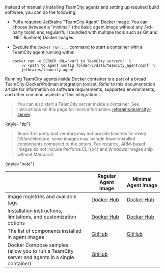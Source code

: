 [//]: # (title: Agent Docker Images)

Instead of manually installing TeamCity agents and setting up required build software, you can do the following:

* Pull a required JetBrains "TeamCity Agent" Docker image. You can choose between a "minimal" (the basic agent image without any 3rd-party tools) and regular/full (bundled with multiple tools such as Git and .NET Runtime) Docker images.

* Execute the `docker run ...` command to start a container with a TeamCity agent running within.

    ```Shell
    docker run -e SERVER_URL="<url to TeamCity server>"  \ 
        -v <path to agent config folder>:/data/teamcity_agent/conf  \      
        jetbrains/teamcity-agent
    ```
  
Running TeamCity agents inside Docker container is a part of a broad TeamCity-Docker/Podman integration toolset. Refer to this documentation article for information on software requirements, supported environments, and other common aspects of this integration: [](integrating-teamcity-with-container-managers.md#Compatibility+and+Requirements).

> You can also start a TeamCity server inside a container. See instructions on this page for more information: [jetbrains/teamcity-server](https://hub.docker.com/r/jetbrains/teamcity-server).
>
{style="tip"}

> Since 3rd-party tool vendors may not provide binaries for every OS/architecture, some images may include fewer installed components compared to the others. For instance, ARM-based images do not include Perforce CLI (p4) and Windows images ship without Mercurial.
>
{style="note"}


|                                                                                                  | Regular Agent Image                                                                                           | Minimal Agent Image                                                                                                   |
|--------------------------------------------------------------------------------------------------|---------------------------------------------------------------------------------------------------------------|-----------------------------------------------------------------------------------------------------------------------|
| Image registries and available tags                                                              | [Docker Hub](https://hub.docker.com/r/jetbrains/teamcity-agent/tags)                                          | [Docker Hub](https://hub.docker.com/r/jetbrains/teamcity-minimal-agent/tags)                                          |
| Installation instructions, limitations, and customization options                                | [Docker Hub](https://hub.docker.com/r/jetbrains/teamcity-agent)                                               | [Docker Hub](https://hub.docker.com/r/jetbrains/teamcity-minimal-agent)                                               |
| The list of components installed in agent images                                                 | [GitHub](https://github.com/JetBrains/teamcity-docker-images/blob/master/context/generated/teamcity-agent.md) | [GitHub](https://github.com/JetBrains/teamcity-docker-images/blob/master/context/generated/teamcity-minimal-agent.md) |
| Docker Compose samples<br/>(allow you to run a TeamCity server and agents in a single container) |                             [GitHub](https://github.com/JetBrains/teamcity-docker-samples)                    ||

